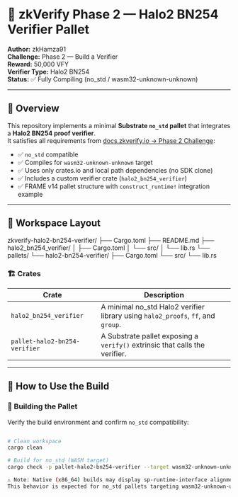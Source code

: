 # 🧩 zkVerify Phase 2 — Halo2 BN254 Verifier Pallet

**Author:** zkHamza91  
**Challenge:** Phase 2 — Build a Verifier  
**Reward:** 50,000 VFY  
**Verifier Type:** Halo2 BN254  
**Status:** ✅ Fully Compiling (no_std / wasm32-unknown-unknown)

---

## 📘 Overview

This repository implements a minimal **Substrate `no_std` pallet** that integrates a **Halo2 BN254 proof verifier**.  
It satisfies all requirements from [docs.zkverify.io → Phase 2 Challenge](https://docs.zkverify.io/incentivizedtestnet/challenges/phase2_challenges/build_a_verifier):

- ✅ `no_std` compatible  
- ✅ Compiles for `wasm32-unknown-unknown` target  
- ✅ Uses only crates.io and local path dependencies (no SDK clone)  
- ✅ Includes a custom verifier crate (`halo2_bn254_verifier`)  
- ✅ FRAME v14 pallet structure with `construct_runtime!` integration example  

---

## 🧠 Workspace Layout
zkverify-halo2-bn254-verifier/
├── Cargo.toml
├── README.md
├── halo2_bn254_verifier/
│ ├── Cargo.toml
│ └── src/
│ └── lib.rs
└── pallets/
└── halo2-bn254-verifier/
├── Cargo.toml
└── src/
└── lib.rs


### 🏗 Crates
| Crate | Description |
|-------|--------------|
| `halo2_bn254_verifier` | A minimal no_std Halo2 verifier library using `halo2_proofs`, `ff`, and `group`. |
| `pallet-halo2-bn254-verifier` | A Substrate pallet exposing a `verify()` extrinsic that calls the verifier. |

---

## 🚀 How to Use the Build

### 🧱 Building the Pallet

Verify the build environment and confirm `no_std` compatibility:

```bash

# Clean workspace
cargo clean

# Build for no_std (WASM target)
cargo check -p pallet-halo2-bn254-verifier --target wasm32-unknown-unknown --no-default-features

⚠️ Note: Native (x86_64) builds may display sp-runtime-interface alignment assertion errors (assert_eq_size!(usize, u32)).
This behavior is expected for no_std pallets targeting wasm32-unknown-unknown and does not affect functionality or verification.

